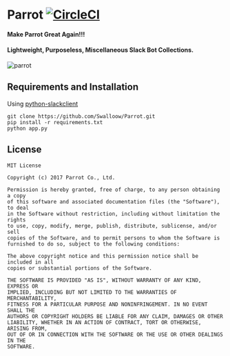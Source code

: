 # Parrot [![CircleCI](https://circleci.com/gh/Swalloow/Parrot.svg?style=svg)](https://circleci.com/gh/Swalloow/Parrot)
#### Make Parrot Great Again!!!
#### Lightweight, Purposeless, Miscellaneous Slack Bot Collections.
![parrot](http://img1.daumcdn.net/thumb/R1920x0/?fname=http%3A%2F%2Fcfile7.uf.tistory.com%2Fimage%2F2720574958F44ABD11671E)

## Requirements and Installation

Using [python-slackclient](https://github.com/slackapi/python-slackclient)

```
git clone https://github.com/Swalloow/Parrot.git
pip install -r requirements.txt
python app.py
```

## License

```
MIT License

Copyright (c) 2017 Parrot Co., Ltd.

Permission is hereby granted, free of charge, to any person obtaining a copy
of this software and associated documentation files (the "Software"), to deal
in the Software without restriction, including without limitation the rights
to use, copy, modify, merge, publish, distribute, sublicense, and/or sell
copies of the Software, and to permit persons to whom the Software is
furnished to do so, subject to the following conditions:

The above copyright notice and this permission notice shall be included in all
copies or substantial portions of the Software.

THE SOFTWARE IS PROVIDED "AS IS", WITHOUT WARRANTY OF ANY KIND, EXPRESS OR
IMPLIED, INCLUDING BUT NOT LIMITED TO THE WARRANTIES OF MERCHANTABILITY,
FITNESS FOR A PARTICULAR PURPOSE AND NONINFRINGEMENT. IN NO EVENT SHALL THE
AUTHORS OR COPYRIGHT HOLDERS BE LIABLE FOR ANY CLAIM, DAMAGES OR OTHER
LIABILITY, WHETHER IN AN ACTION OF CONTRACT, TORT OR OTHERWISE, ARISING FROM,
OUT OF OR IN CONNECTION WITH THE SOFTWARE OR THE USE OR OTHER DEALINGS IN THE
SOFTWARE.
```

